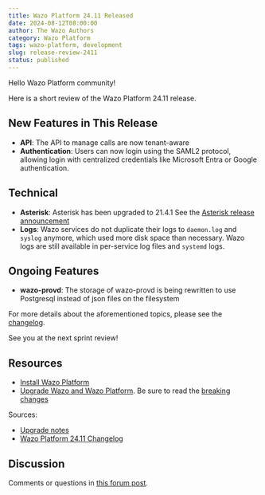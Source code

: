 ```yaml
---
title: Wazo Platform 24.11 Released
date: 2024-08-12T08:00:00
author: The Wazo Authors
category: Wazo Platform
tags: wazo-platform, development
slug: release-review-2411
status: published
---
```


Hello Wazo Platform community!

Here is a short review of the Wazo Platform 24.11 release.

## New Features in This Release

- **API**: The API to manage calls are now tenant-aware
- **Authentication**: Users can now login using the SAML2 protocol, allowing login with centralized credentials like Microsoft Entra or Google authentication.

## Technical

- **Asterisk**: Asterisk has been upgraded to 21.4.1 See the [Asterisk release announcement](https://www.asterisk.org/asterisk-news/asterisk-21-4-1-now-available/)
- **Logs**: Wazo services do not duplicate their logs to `daemon.log` and `syslog` anymore, which used more disk space than necessary. Wazo logs are still available in per-service log files and `systemd` logs.

## Ongoing Features

- **wazo-provd**: The storage of wazo-provd is being rewritten to use Postgresql instead of json files on the filesystem

For more details about the aforementioned topics, please see the [changelog](https://wazo-dev.atlassian.net/issues/?jql=project%3DWAZO%20AND%20fixVersion%3D24.11).

See you at the next sprint review!

## Resources

- [Install Wazo Platform](/use-cases)
- [Upgrade Wazo and Wazo Platform](/uc-doc/upgrade/). Be sure to read the
  [breaking changes](/uc-doc/upgrade/upgrade_notes#24-11)

Sources:

- [Upgrade notes](/uc-doc/upgrade/upgrade_notes#24-11)
- [Wazo Platform 24.11 Changelog](https://wazo-dev.atlassian.net/issues/?jql=project%3DWAZO%20AND%20fixVersion%3D24.11)

## Discussion

Comments or questions in
[this forum post](https://wazo-platform.discourse.group/t/blog-wazo-platform-24-11-released).
